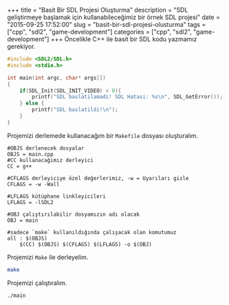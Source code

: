 +++
title = "Basit Bir SDL Projesi Oluşturma"
description = "SDL geliştirmeye başlamak için kullanabileceğimiz bir örnek SDL projesi"
date = "2015-09-25 17:52:00"
slug = "basit-bir-sdl-projesi-olusturma"
tags = ["cpp", "sdl2", "game-development"]
categories = ["cpp", "sdl2", "game-development"]
+++
Öncelikle C++ ile basit bir SDL kodu yazmamız gerekiyor.

```c++
#include <SDL2/SDL.h>
#include <stdio.h>

int main(int argc, char* args[])
{
    if(SDL_Init(SDL_INIT_VIDEO) < 0){
		printf("SDL baslatilamadi! SDL Hatasi: %s\n", SDL_GetError());
	} else {
		printf("SDL baslatildi!\n");
	}
}
```

Projemizi derlemede  kullanacağım bir `Makefile` dosyası oluşturalım.

```make
#OBJS derlenecek dosyalar
OBJS = main.cpp
#CC kullanacağımız derleyici
CC = g++

#CFLAGS derleyiciye özel değerlerimiz, -w = Uyarıları gizle
CFLAGS = -w -Wall

#LFLAGS kütüphane linkleyicileri
LFLAGS = -lSDL2

#OBJ çalıştırılabilir dosyamızın adı olacak
OBJ = main

#sadece `make` kullanıldığında çalışacak olan komutumuz
all : $(OBJS)
	$(CC) $(OBJS) $(CFLAGS) $(LFLAGS) -o $(OBJ)
```

Projemizi `Make` ile derleyelim.

```bash
make
```

Projemizi çalıştıralım.

```bash
./main
```
